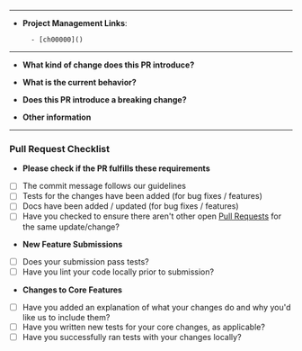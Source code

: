<!-- In this line goes the description of what was done in the task -->

<!-- In this line goes an image/gif/outraCoisa if it has and is valid to place -->

--------

* **Project Management Links**:

		- [ch00000]()

--------

<!-- You can erase any parts of this template not applicable to your Pull Request. -->

* **What kind of change does this PR introduce?**
<!--(Bug fix, feature, docs update, ...) -->

* **What is the current behavior?**
<!--(if this is a feature change) -->

* **Does this PR introduce a breaking change?**
<!--(What changes might users need to make in their application due to this PR?) -->

* **Other information**

--------

<!-- Frontend Only
### Screen changes Before this PR

### Screen changes After this PR
-->

<!-- Only with Bootstrap Files
### Pull Request Changed Files
-->

### Pull Request Checklist

* **Please check if the PR fulfills these requirements**
- [ ] The commit message follows our guidelines
- [ ] Tests for the changes have been added (for bug fixes / features)
- [ ] Docs have been added / updated (for bug fixes / features)
- [ ] Have you checked to ensure there aren't other open [Pull Requests](../../../pulls) for the same update/change?

* **New Feature Submissions**
- [ ] Does your submission pass tests?
- [ ] Have you lint your code locally prior to submission?

* **Changes to Core Features**
- [ ] Have you added an explanation of what your changes do and why you'd like us to include them?
- [ ] Have you written new tests for your core changes, as applicable?
- [ ] Have you successfully ran tests with your changes locally?
